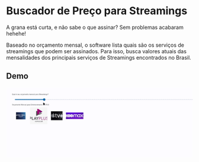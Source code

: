 # Buscador de Preço para Streamings

A grana está curta, e não sabe o que assinar? Sem problemas acabaram hehehe!

Baseado no orçamento mensal, o software lista quais são os serviços de streamings que podem ser assinados. Para isso, busca valores atuais das mensalidades dos principais serviços de Streamings encontrados no Brasil.

## Demo

![](demo.gif)